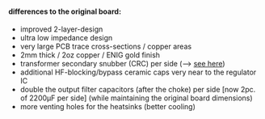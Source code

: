 #### differences to the original board:  
* improved 2-layer-design
* ultra low impedance design 
* very large PCB trace cross-sections / copper areas
* 2mm thick / 2oz copper / ENIG gold finish
* transformer secondary snubber (CRC) per side (--> <a href="https://github.com/analoghifi/Transformer-Snubber">see here</a>)
* additional HF-blocking/bypass ceramic caps very near to the regulator IC
* double the output filter capacitors (after the choke) per side [now 2pc. of 2200µF per side] (while maintaining the original board dimensions)
* more venting holes for the heatsinks (better cooling)
